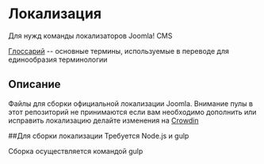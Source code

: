 # Локализация
Для нужд команды локализаторов Joomla! CMS

[Глоссарий](https://github.com/JDevRu/localisation/blob/master/glossary) -- основные термины, используемые в переводе для единообразия терминологии

## Описание
Файлы для сборки официальной локализации Joomla. Внимание пулы в этот репозиторий не принимаются если вам необходимо дополнить или исправить локализацию делайте изменения на [Сrowdin](https://crowdin.com/project/joomla-cms/ru) 


##Для сборки локализации
Требуется Node.js и gulp

Сборка осуществляется командой gulp
